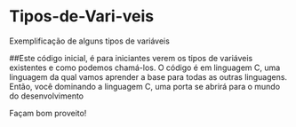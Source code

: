 # Tipos-de-Vari-veis
Exemplificação de alguns tipos de variáveis

##Este código inicial, é para iniciantes verem os tipos de variáveis existentes e como podemos chamá-los.
O código é em linguagem C, uma linguagem da qual vamos aprender a base para todas as outras linguagens. Então, você dominando a linguagem C, uma porta se abrirá para o mundo do desenvolvimento

Façam bom proveito!
